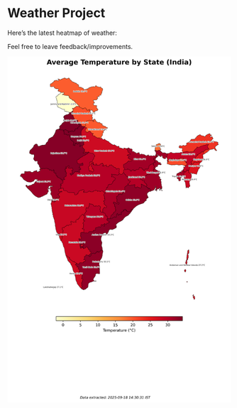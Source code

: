 # Weather Project

Here’s the latest heatmap of weather:

Feel free to leave feedback/improvements.

![India Heatmap](docs/assets/india_heatmap.png?v=CBCA31)
